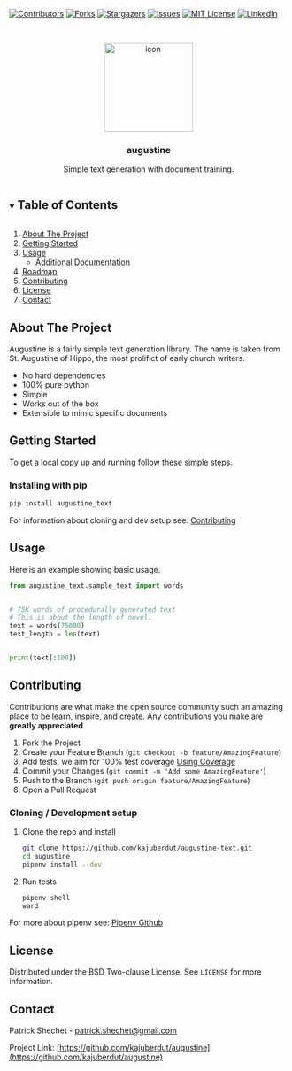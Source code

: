<!--
*** Thanks for checking out the Best-README-Template. If you have a suggestion
*** that would make this better, please fork the repo and create a pull request
*** or simply open an issue with the tag "enhancement".
*** Thanks again! Now go create something AMAZING! :D
***
***
***
*** To avoid retyping too much info. Do a search and replace for the following:
*** kajuberdut, augustine, twitter_handle, patrick.shechet@gmail.com, augustine, String functions in pure Python
-->



<!-- PROJECT SHIELDS -->
<!--
*** I'm using markdown "reference style" links for readability.
*** Reference links are enclosed in brackets [ ] instead of parentheses ( ).
*** See the bottom of this document for the declaration of the reference variables
*** for contributors-url, forks-url, etc. This is an optional, concise syntax you may use.
*** https://www.markdownguide.org/basic-syntax/#reference-style-links
-->
[![Contributors][contributors-shield]][contributors-url]
[![Forks][forks-shield]][forks-url]
[![Stargazers][stars-shield]][stars-url]
[![Issues][issues-shield]][issues-url]
[![MIT License][license-shield]][license-url]
[![LinkedIn][linkedin-shield]][linkedin-url]



<!-- PROJECT LOGO -->
<br />
<p align="center">
  <a href="https://github.com/kajuberdut/augustine">
    <img src="https://raw.githubusercontent.com/kajuberdut/augustine-text/master/images/icon.svg" alt="icon" width="160" height="160">
  </a>

  <h3 align="center">augustine</h3>

  <p align="center">
    Simple text generation with document training.
  </p>
</p>



<!-- TABLE OF CONTENTS -->
<details open="open">
  <summary><h2 style="display: inline-block">Table of Contents</h2></summary>
  <ol>
    <li>
      <a href="#about-the-project">About The Project</a>
    </li>
    <li>
      <a href="#getting-started">Getting Started</a>
    </li>
    <li><a href="#usage">Usage</a>
      <ul>
        <li><a href="#additional-documentation">Additional Documentation</a></li>
      </ul>
    </li>
    <li><a href="#roadmap">Roadmap</a></li>
    <li><a href="#contributing">Contributing</a></li>
    <li><a href="#license">License</a></li>
    <li><a href="#contact">Contact</a></li>
  </ol>
</details>



<!-- ABOUT THE PROJECT -->
## About The Project

Augustine is a fairly simple text generation library. The name is taken from St. Augustine of Hippo, the most prolifict of early church writers.

* No hard dependencies
* 100% pure python
* Simple
* Works out of the box
* Extensible to mimic specific documents


<!-- GETTING STARTED -->
## Getting Started

To get a local copy up and running follow these simple steps.

### Installing with pip

  ```sh
  pip install augustine_text
  ```

For information about cloning and dev setup see: [Contributing](#Contributing)


<!-- USAGE EXAMPLES -->
## Usage
Here is an example showing basic usage.

```python
from augustine_text.sample_text import words


# 75K words of procedurally generated text
# This is about the length of novel.
text = words(75000)
text_length = len(text)


print(text[:100])
```

<!-- CONTRIBUTING -->
## Contributing

Contributions are what make the open source community such an amazing place to be learn, inspire, and create. Any contributions you make are **greatly appreciated**.

1. Fork the Project
2. Create your Feature Branch (`git checkout -b feature/AmazingFeature`)
3. Add tests, we aim for 100% test coverage [Using Coverage](https://coverage.readthedocs.io/en/coverage-5.3.1/#using-coverage-py)
4. Commit your Changes (`git commit -m 'Add some AmazingFeature'`)
5. Push to the Branch (`git push origin feature/AmazingFeature`)
6. Open a Pull Request

### Cloning / Development setup
1. Clone the repo and install
    ```sh
    git clone https://github.com/kajuberdut/augustine-text.git
    cd augustine
    pipenv install --dev
    ```
2. Run tests
    ```sh
    pipenv shell
    ward
    ```
  For more about pipenv see: [Pipenv Github](https://github.com/pypa/pipenv)



<!-- LICENSE -->
## License

Distributed under the BSD Two-clause License. See `LICENSE` for more information.



<!-- CONTACT -->
## Contact

Patrick Shechet - patrick.shechet@gmail.com

Project Link: [https://github.com/kajuberdut/augustine](https://github.com/kajuberdut/augustine)




<!-- MARKDOWN LINKS & IMAGES -->
<!-- https://www.markdownguide.org/basic-syntax/#reference-style-links -->
[contributors-shield]: https://img.shields.io/github/contributors/kajuberdut/augustine.svg?style=for-the-badge
[contributors-url]: https://github.com/kajuberdut/augustine-text/graphs/contributors
[forks-shield]: https://img.shields.io/github/forks/kajuberdut/augustine.svg?style=for-the-badge
[forks-url]: https://github.com/kajuberdut/augustine-text/network/members
[stars-shield]: https://img.shields.io/github/stars/kajuberdut/augustine.svg?style=for-the-badge
[stars-url]: https://github.com/kajuberdut/augustine-text/stargazers
[issues-shield]: https://img.shields.io/github/issues/kajuberdut/augustine.svg?style=for-the-badge
[issues-url]: https://github.com/kajuberdut/augustine-text/issues
[license-shield]: https://img.shields.io/badge/License-BSD%202--Clause-orange.svg?style=for-the-badge
[license-url]: https://github.com/kajuberdut/augustine-text/blob/main/LICENSE
[linkedin-shield]: https://img.shields.io/badge/-LinkedIn-black.svg?style=for-the-badge&logo=linkedin&colorB=555
[linkedin-url]: https://www.linkedin.com/in/patrick-shechet
